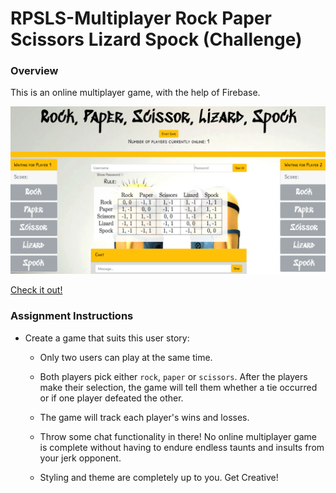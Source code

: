 # RPSLS-Multiplayer Rock Paper Scissors Lizard Spock (Challenge)

### Overview

This is an online multiplayer game, with the help of Firebase.

![](assets/images/readme.png)

<a href="https://jackjoeng.github.io/RPSLS-Multiplayer">Check it out!</a>

### Assignment Instructions

* Create a game that suits this user story:

  * Only two users can play at the same time.

  * Both players pick either `rock`, `paper` or `scissors`. After the players make their selection, the game will tell them whether a tie occurred or if one player defeated the other.

  * The game will track each player's wins and losses.

  * Throw some chat functionality in there! No online multiplayer game is complete without having to endure endless taunts and insults from your jerk opponent.

  * Styling and theme are completely up to you. Get Creative!



